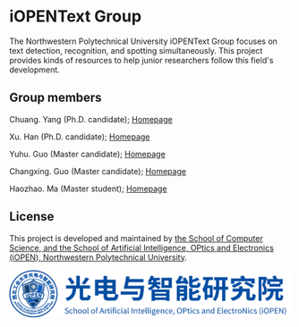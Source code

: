 # iOPENText Group
The Northwestern Polytechnical University iOPENText Group focuses on text detection, recognition, and spotting simultaneously. This project provides kinds of resources to help junior researchers follow this field's development.

## Group members

Chuang. Yang (Ph.D. candidate); [Homepage](https://github.com/omtcyang)

Xu. Han (Ph.D. candidate); [Homepage](https://github.com/a885041573)

Yuhu. Guo (Master candidate); [Homepage](https://github.com/wanfeng132)

Changxing. Guo (Master candidate); [Homepage](https://github.com/guocx1g)

Haozhao. Ma (Master student); [Homepage](https://github.com/hfut-mhz)

## License

This project is developed and maintained by [the School of Computer Science, and the School of Artificial Intelligence, OPtics and Electronics (iOPEN), Northwestern
Polytechnical University](http://iopen.nwpu.edu.cn/).

<img src="img/iOPEN.png" alt="iOPEN">

